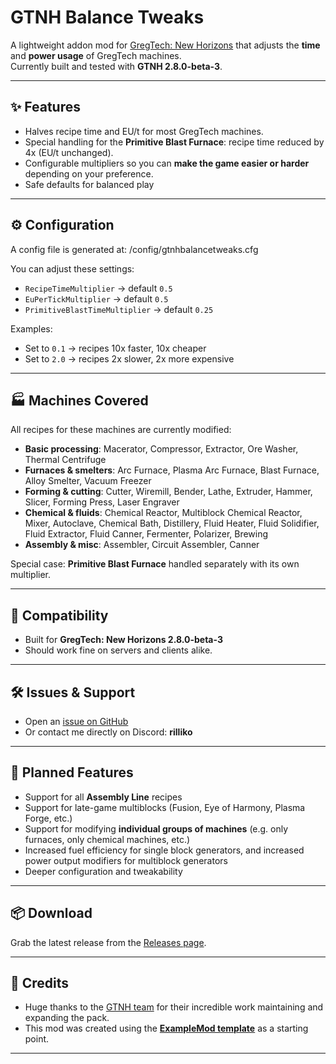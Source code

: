 # GTNH Balance Tweaks

A lightweight addon mod for [GregTech: New Horizons](https://github.com/GTNewHorizons/GT-New-Horizons-Modpack) that adjusts the **time** and **power usage** of GregTech machines.  
Currently built and tested with **GTNH 2.8.0-beta-3**.

---

## ✨ Features
- Halves recipe time and EU/t for most GregTech machines.  
- Special handling for the **Primitive Blast Furnace**: recipe time reduced by 4x (EU/t unchanged).  
- Configurable multipliers so you can **make the game easier or harder** depending on your preference.  
- Safe defaults for balanced play

---

## ⚙️ Configuration
A config file is generated at: /config/gtnhbalancetweaks.cfg

You can adjust these settings:
- `RecipeTimeMultiplier` → default `0.5`  
- `EuPerTickMultiplier` → default `0.5`  
- `PrimitiveBlastTimeMultiplier` → default `0.25`  

Examples:
- Set to `0.1` → recipes 10x faster, 10x cheaper  
- Set to `2.0` → recipes 2x slower, 2x more expensive

---

## 🏭 Machines Covered
All recipes for these machines are currently modified:

- **Basic processing**: Macerator, Compressor, Extractor, Ore Washer, Thermal Centrifuge  
- **Furnaces & smelters**: Arc Furnace, Plasma Arc Furnace, Blast Furnace, Alloy Smelter, Vacuum Freezer  
- **Forming & cutting**: Cutter, Wiremill, Bender, Lathe, Extruder, Hammer, Slicer, Forming Press, Laser Engraver  
- **Chemical & fluids**: Chemical Reactor, Multiblock Chemical Reactor, Mixer, Autoclave, Chemical Bath, Distillery, Fluid Heater, Fluid Solidifier, Fluid Extractor, Fluid Canner, Fermenter, Polarizer, Brewing  
- **Assembly & misc**: Assembler, Circuit Assembler, Canner  

Special case: **Primitive Blast Furnace** handled separately with its own multiplier.  

---

## 📌 Compatibility
- Built for **GregTech: New Horizons 2.8.0-beta-3**   
- Should work fine on servers and clients alike.  

---

## 🛠 Issues & Support
- Open an [issue on GitHub](../../issues)  
- Or contact me directly on Discord: **rilliko**  

---

## 🔮 Planned Features
- Support for all **Assembly Line** recipes  
- Support for late-game multiblocks (Fusion, Eye of Harmony, Plasma Forge, etc.)  
- Support for modifying **individual groups of machines** (e.g. only furnaces, only chemical machines, etc.)
- Increased fuel efficiency for single block generators, and increased power output modifiers for multiblock generators
- Deeper configuration and tweakability

---

## 📦 Download
Grab the latest release from the [Releases page](../../releases).  

---

## 🙏 Credits
- Huge thanks to the [GTNH team](https://github.com/GTNewHorizons) for their incredible work maintaining and expanding the pack.  
- This mod was created using the **[ExampleMod template](https://github.com/GTNewHorizons/ExampleMod1.7.10)** as a starting point.

---


